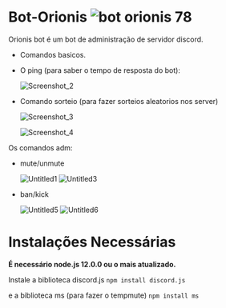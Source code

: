 # Bot-Orionis ![bot orionis 78](https://user-images.githubusercontent.com/65677195/91594749-c6256000-e938-11ea-9a92-67cff5f8e350.png)

 Orionis bot é um bot de administração de servidor discord.
 
 - Comandos basicos.

 - O ping (para saber o tempo de resposta do bot):
   
   ![Screenshot_2](https://user-images.githubusercontent.com/65677195/91519596-7491bc80-e8c9-11ea-8116-b9b8dc79fc52.png)
   
 - Comando sorteio (para fazer sorteios aleatorios nos server)
  
   ![Screenshot_3](https://user-images.githubusercontent.com/65677195/91521319-c1779200-e8cd-11ea-919c-7538869e3a29.png)
   
   ![Screenshot_4](https://user-images.githubusercontent.com/65677195/91521321-c2a8bf00-e8cd-11ea-9994-12f337126328.png)
   
Os comandos adm:
   
 - mute/unmute
    
    ![Untitled1](https://user-images.githubusercontent.com/65677195/91520617-19ad9480-e8cc-11ea-9647-8fd1f043b818.gif)
    ![Untitled3](https://user-images.githubusercontent.com/65677195/91520735-6b561f00-e8cc-11ea-971e-bf724acde64b.gif)
    
 - ban/kick
  
   ![Untitled5](https://user-images.githubusercontent.com/65677195/91521203-84ab9b00-e8cd-11ea-8231-aed696d8ef60.gif)
   ![Untitled6](https://user-images.githubusercontent.com/65677195/91521204-85dcc800-e8cd-11ea-8564-8fb934e40ff4.gif)
   
   
# Instalações Necessárias
   
   **É necessário node.js 12.0.0 ou o mais atualizado.**
   
   Instale a biblioteca discord.js  `npm install discord.js` 
   
   e a biblioteca ms (para fazer o tempmute) `npm install ms`
